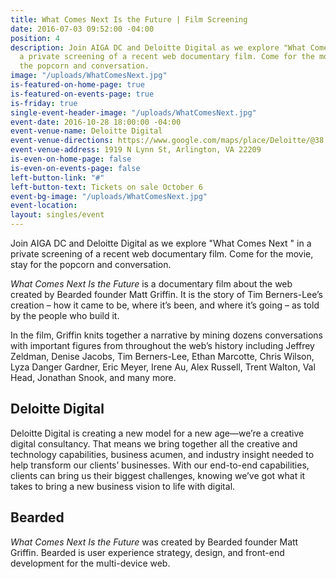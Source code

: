 ```yaml
---
title: What Comes Next Is the Future | Film Screening
date: 2016-07-03 09:52:00 -04:00
position: 4
description: Join AIGA DC and Deloitte Digital as we explore "What Comes Next " in
  a private screening of a recent web documentary film. Come for the movie, stay for
  the popcorn and conversation.
image: "/uploads/WhatComesNext.jpg"
is-featured-on-home-page: true
is-featured-on-events-page: true
is-friday: true
single-event-header-image: "/uploads/WhatComesNext.jpg"
event-date: 2016-10-28 18:00:00 -04:00
event-venue-name: Deloitte Digital
event-venue-directions: https://www.google.com/maps/place/Deloitte/@38.8980777,-77.0574257,15z/data=!4m8!1m2!2m1!1sDeloitte+Digital+1919+N+Lynn+St+Arlington,+VA+22209!3m4!1s0x89b7b65afe50a213:0x54e12b9d83962922!8m2!3d38.8974671!4d-77.0707204
event-venue-address: 1919 N Lynn St, Arlington, VA 22209
is-even-on-home-page: false
is-even-on-events-page: false
left-button-link: "#"
left-button-text: Tickets on sale October 6
event-bg-image: "/uploads/WhatComesNext.jpg"
event-location: 
layout: singles/event
---
```


Join AIGA DC and Deloitte Digital as we explore "What Comes Next " in a private screening of a recent web documentary film. Come for the movie, stay for the popcorn and conversation.

*What Comes Next Is the Future* is a documentary film about the web created by Bearded founder Matt Griffin. It is the story of Tim Berners-Lee’s creation – how it came to be, where it’s been, and where it’s going – as told by the people who build it.

In the film, Griffin knits together a narrative by mining dozens conversations with important figures from throughout the web’s history including Jeffrey Zeldman, Denise Jacobs, Tim Berners-Lee, Ethan Marcotte, Chris Wilson, Lyza Danger Gardner, Eric Meyer, Irene Au, Alex Russell, Trent Walton, Val Head, Jonathan Snook, and many more.

## Deloitte Digital
Deloitte Digital is creating a new model for a new age—we’re a creative digital consultancy. That means we bring together all the creative and technology capabilities, business acumen, and industry insight needed to help transform our clients’ businesses. With our end-to-end capabilities, clients can bring us their biggest challenges, knowing we’ve got what it takes to bring a new business vision to life with digital.

## Bearded
*What Comes Next Is the Future* was created by Bearded founder Matt Griffin. Bearded is user experience strategy, design, and front-end development for the multi-device web.